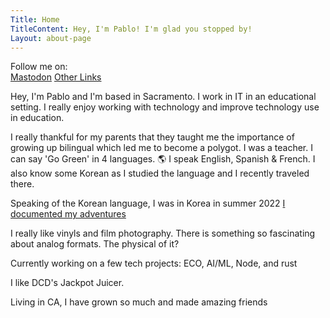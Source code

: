 ```yaml
---
Title: Home
TitleContent: Hey, I'm Pablo! I'm glad you stopped by! 
Layout: about-page
---
```

<style>
.social {
  text-align: center;
  font-size: 2.5em;
  color: #555;
  overflow: hidden;

  a {
    color: inherit;
    text-decoration: none;
  }


.wrapper {
  height: 100vh;
  /*This part is important for centering*/
  display: grid;
  place-items: center;
}

.typing-demo {
  width: 32ch;
  animation: typing 2s steps(30), blink .5s step-end infinite alternate;
  white-space: nowrap;
  overflow: hidden;
  border-right: 3px solid;
  font-family: monospace;
  font-size: 2em;
}

@keyframes typing {
  from {
    width: 0
  }
}
    
@keyframes blink {
  50% {
    border-color: transparent
  }
}  
</style>

<div class="sucess box">
    Follow me on:
    <br>
   <!-- Mastodon -->
   <a class="button button-mastodon" href="https://social.lifeofpablo.com" target="_blank" rel="me noopener">
    <i class="fa-brands fa-mastodon"></i> Mastodon</a> 
    <!-- Other Links -->
        <a class="button button-coffee" href="/linkinbio" target="_blank" rel="noopener">
            <i class="fa-solid fa-up-right-from-square"></i> Other Links</a>

  </div>


 <div class="p-note" markdown="1">

Hey, I'm Pablo and I'm based in Sacramento. I work in IT in an educational setting. I really enjoy working with technology and improve technology use in education. 

I really thankful for my parents that they taught me the importance of growing up bilingual which led me to become a polygot. I was a teacher. I can say 'Go Green' in 4 languages. 🌎 I speak English, Spanish & French. I also know some Korean as I studied the language and I recently traveled there.  

Speaking of the Korean language, I was in Korea in summer 2022 [I documented my adventures](/korea)

I really like vinyls and film photography. There is something so fascinating about analog formats. The physical of it? 

Currently working on a few tech projects: ECO, AI/ML, Node, and rust

I like DCD's Jackpot Juicer.

Living in CA, I have grown so much and made amazing friends


</div>
